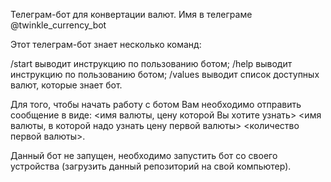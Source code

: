 Телеграм-бот для конвертации валют. Имя в телеграме @twinkle_currency_bot

Этот телеграм-бот знает несколько команд:

/start выводит инструкцию по пользованию ботом;
/help выводит инструкцию по пользованию ботом;
/values выводит список доступных валют, которые знает бот.

Для того, чтобы начать работу с ботом Вам необходимо отправить сообщение в виде: 
 <имя валюты, цену которой Вы хотите узнать> <имя валюты, в которой надо узнать цену первой валюты> <количество первой валюты>. 
 
Данный бот не запущен, необходимо запустить бот со своего устройства (загрузить данный репозиторий на свой компьютер).
